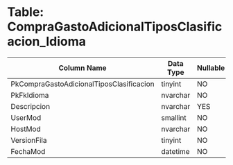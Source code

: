 # Table: CompraGastoAdicionalTiposClasificacion_Idioma

| Column Name | Data Type | Nullable |
|-------------|-----------|----------|
| PkCompraGastoAdicionalTiposClasificacion | tinyint | NO |
| PkFkIdioma | nvarchar | NO |
| Descripcion | nvarchar | YES |
| UserMod | smallint | NO |
| HostMod | nvarchar | NO |
| VersionFila | tinyint | NO |
| FechaMod | datetime | NO |
